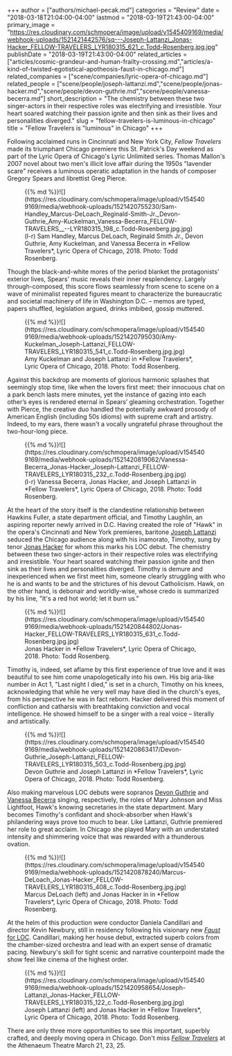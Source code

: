 +++
author = ["authors/michael-pecak.md"]
categories = "Review"
date = "2018-03-18T21:04:00-04:00"
lastmod = "2018-03-19T21:43:00-04:00"
primary_image = "https://res.cloudinary.com/schmopera/image/upload/v1545409169/media/webhook-uploads/1521421442576/sq---Joseph-Lattanzi_Jonas-Hacker_FELLOW-TRAVELERS_LYR180315_621_c.Todd-Rosenberg.jpg.jpg"
publishDate = "2018-03-19T21:43:00-04:00"
related_articles = ["articles/cosmic-grandeur-and-human-frailty-crossing.md","articles/a-kind-of-twisted-egotistical-apotheosis-faust-in-chicago.md"]
related_companies = ["scene/companies/lyric-opera-of-chicago.md"]
related_people = ["scene/people/joseph-lattanzi.md","scene/people/jonas-hacker.md","scene/people/devon-guthrie.md","scene/people/vanessa-becerra.md"]
short_description = "The chemistry between these two singer-actors in their respective roles was electrifying and irresistible. Your heart soared watching their passion ignite and then sink as their lives and personalities diverged."
slug = "fellow-travelers-is-luminous-in-chicago"
title = "Fellow Travelers is &quot;luminous&quot; in Chicago"
+++

Following acclaimed runs in Cincinnati and New York City, *Fellow Travelers* made its triumphant Chicago premiere this St. Patrick's Day weekend as part of the Lyric Opera of Chicago's Lyric Unlimited series. Thomas Mallon's 2007 novel about two men's illicit love affair during the 1950s "lavender scare" receives a luminous operatic adaptation in the hands of composer Gregory Spears and librettist Greg Pierce.

<figure data-type="image">{{% md %}}![](https://res.cloudinary.com/schmopera/image/upload/v1545409169/media/webhook-uploads/1521420755230/Sam-Handley_Marcus-DeLoach_Reginald-Smith-Jr._Devon-Guthrie_Amy-Kuckelman_Vanessa-Becerra_FELLOW-TRAVELERS__--LYR180315_198_c.Todd-Rosenberg.jpg.jpg)
<figcaption>(l-r) Sam Handley, Marcus DeLoach, Reginald Smith Jr., Devon Guthrie, Amy Kuckelman, and Vanessa Becerra in *Fellow Travelers*, Lyric Opera of Chicago, 2018. Photo: Todd Rosenberg.</figcaption>
</figure>
 
Though the black-and-white mores of the period blanket the protagonists' exterior lives, Spears' music reveals their inner resplendency. Largely through-composed, this score flows seamlessly from scene to scene on a wave of minimalist repeated figures meant to characterize the bureaucratic and societal machinery of life in Washington D.C. – memos are typed, papers shuffled, legislation argued, drinks imbibed, gossip muttered. 

<figure data-type="image">{{% md %}}![](https://res.cloudinary.com/schmopera/image/upload/v1545409169/media/webhook-uploads/1521420795030/Amy-Kuckelman_Joseph-Lattanzi_FELLOW-TRAVELERS_LYR180315_541_c.Todd-Rosenberg.jpg.jpg)
<figcaption>Amy Kuckelman and Joseph Lattanzi in *Fellow Travelers*, Lyric Opera of Chicago, 2018. Photo: Todd Rosenberg.</figcaption>
</figure>

Against this backdrop are moments of glorious harmonic splashes that seemingly stop time, like when the lovers first meet: their innocuous chat on a park bench lasts mere minutes, yet the instance of gazing into each other’s eyes is rendered eternal in Spears’ gleaming orchestration. Together with Pierce, the creative duo handled the potentially awkward prosody of American English (including 50s idioms) with supreme craft and artistry. Indeed, to my ears, there wasn't a vocally ungrateful phrase throughout the two-hour-long piece.

<figure data-type="image">{{% md %}}![](https://res.cloudinary.com/schmopera/image/upload/v1545409169/media/webhook-uploads/1521420819062/Vanessa-Becerra_Jonas-Hacker_Joseph-Lattanzi_FELLOW-TRAVELERS_LYR180315_232_c.Todd-Rosenberg.jpg.jpg)
<figcaption>(l-r) Vanessa Becerra, Jonas Hacker, and Joseph Lattanzi in *Fellow Travelers*, Lyric Opera of Chicago, 2018. Photo: Todd Rosenberg.</figcaption>
</figure>
 
At the heart of the story itself is the clandestine relationship between Hawkins Fuller, a state department official, and Timothy Laughlin, an aspiring reporter newly arrived in D.C. Having created the role of "Hawk" in the opera's Cincinnati and New York premieres, baritone [Joseph Lattanzi](/scene/people/joseph-lattanzi/) seduced the Chicago audience along with his inamorato, Timothy, sung by tenor [Jonas Hacker](/scene/people/jonas-hacker/) for whom this marks his LOC debut. The chemistry between these two singer-actors in their respective roles was electrifying and irresistible. Your heart soared watching their passion ignite and then sink as their lives and personalities diverged. Timothy is demure and inexperienced when we first meet him, someone clearly struggling with who he is and wants to be and the strictures of his devout Catholicism. Hawk, on the other hand, is debonair and worldly-wise, whose credo is summarized by his line, "It's a red hot world; let it burn us."

<figure data-type="image">{{% md %}}![](https://res.cloudinary.com/schmopera/image/upload/v1545409169/media/webhook-uploads/1521420844802/Jonas-Hacker_FELLOW-TRAVELERS_LYR180315_631_c.Todd-Rosenberg.jpg.jpg)
<figcaption>Jonas Hacker in *Fellow Travelers*, Lyric Opera of Chicago, 2018. Photo: Todd Rosenberg.</figcaption>
</figure>
 
Timothy is, indeed, set aflame by this first experience of true love and it was beautiful to see him come unapologetically into his own. His big aria-like number in Act 1, "Last night I died," is set in a church, Timothy on his knees, acknowledging that while he very well may have died in the church's eyes, from his perspective he was in fact reborn. Hacker delivered this moment of confliction and catharsis with breathtaking conviction and vocal intelligence. He showed himself to be a singer with a real voice – literally and artistically.

<figure data-type="image">{{% md %}}![](https://res.cloudinary.com/schmopera/image/upload/v1545409169/media/webhook-uploads/1521420863417/Devon-Guthrie_Joseph-Lattanzi_FELLOW-TRAVELERS_LYR180315_503_c.Todd-Rosenberg.jpg.jpg)
<figcaption>Devon Guthrie and Joseph Lattanzi in *Fellow Travelers*, Lyric Opera of Chicago, 2018. Photo: Todd Rosenberg.</figcaption>
</figure>
 
Also making marvelous LOC debuts were sopranos [Devon Guthrie](/scene/people/devon-guthrie/) and [Vanessa Becerra](/scene/people/vanessa-becerra/) singing, respectively, the roles of Mary Johnson and Miss Lightfoot, Hawk's knowing secretaries in the state department. Mary becomes Timothy's confidant and shock-absorber when Hawk's philandering ways prove too much to bear. Like Lattanzi, Guthrie premiered her role to great acclaim. In Chicago she played Mary with an understated intensity and shimmering voice that was rewarded with a thunderous ovation.

<figure data-type="image">{{% md %}}![](https://res.cloudinary.com/schmopera/image/upload/v1545409169/media/webhook-uploads/1521420878240/Marcus-DeLoach_Jonas-Hacker_FELLOW-TRAVELERS_LYR180315_408_c.Todd-Rosenberg.jpg.jpg)
<figcaption>Marcus DeLoach (left) and Jonas Hacker in in *Fellow Travelers*, Lyric Opera of Chicago, 2018. Photo: Todd Rosenberg.</figcaption>
</figure>
 
At the helm of this production were conductor Daniela Candillari and director Kevin Newbury, still in residency following his visionary new [*Faust* for LOC](/a-kind-of-twisted-egotistical-apotheosis-faust-in-chicago/). Candillari, making her house debut, extracted superb colors from the chamber-sized orchestra and lead with an expert sense of dramatic pacing. Newbury's skill for tight scenic and narrative counterpoint made the show feel like cinema of the highest order.

<figure data-type="image">{{% md %}}![](https://res.cloudinary.com/schmopera/image/upload/v1545409169/media/webhook-uploads/1521420958654/Joseph-Lattanzi_Jonas-Hacker_FELLOW-TRAVELERS_LYR180315_122_c.Todd-Rosenberg.jpg.jpg)
<figcaption>Joseph Lattanzi (left) and Jonas Hacker in *Fellow Travelers*, Lyric Opera of Chicago, 2018. Photo: Todd Rosenberg.</figcaption>
</figure>
 
There are only three more opportunities to see this important, superbly crafted, and deeply moving opera in Chicago. Don't miss [*Fellow Travelers*](/a-kind-of-twisted-egotistical-apotheosis-faust-in-chicago/) at the Athenaeum Theatre March 21, 23, 25.
